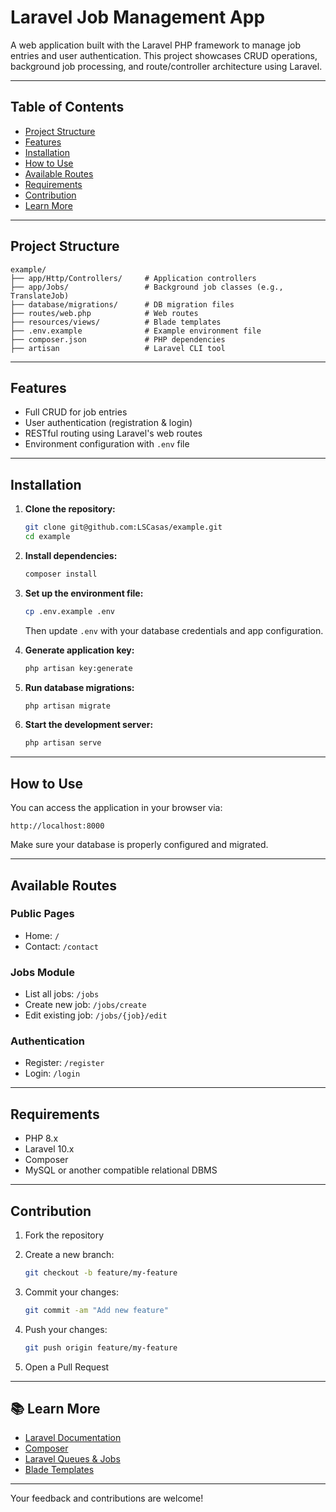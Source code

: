 # Laravel Job Management App

A web application built with the Laravel PHP framework to manage job entries and user authentication. This project showcases CRUD operations, background job processing, and route/controller architecture using Laravel.

---

## Table of Contents

-   [Project Structure](#project-structure)
-   [Features](#features)
-   [Installation](#installation)
-   [How to Use](#how-to-use)
-   [Available Routes](#available-routes)
-   [Requirements](#requirements)
-   [Contribution](#contribution)
-   [Learn More](#learn-more)

---

## Project Structure

```
example/
├── app/Http/Controllers/     # Application controllers
├── app/Jobs/                 # Background job classes (e.g., TranslateJob)
├── database/migrations/      # DB migration files
├── routes/web.php            # Web routes
├── resources/views/          # Blade templates
├── .env.example              # Example environment file
├── composer.json             # PHP dependencies
├── artisan                   # Laravel CLI tool
```

---

## Features

-   Full CRUD for job entries
-   User authentication (registration & login)
-   RESTful routing using Laravel's web routes
-   Environment configuration with `.env` file

---

## Installation

1. **Clone the repository:**

    ```bash
    git clone git@github.com:LSCasas/example.git
    cd example
    ```

2. **Install dependencies:**

    ```bash
    composer install
    ```

3. **Set up the environment file:**

    ```bash
    cp .env.example .env
    ```

    Then update `.env` with your database credentials and app configuration.

4. **Generate application key:**

    ```bash
    php artisan key:generate
    ```

5. **Run database migrations:**

    ```bash
    php artisan migrate
    ```

6. **Start the development server:**

    ```bash
    php artisan serve
    ```

---

## How to Use

You can access the application in your browser via:

```
http://localhost:8000
```

Make sure your database is properly configured and migrated.

---

## Available Routes

### Public Pages

-   Home: `/`
-   Contact: `/contact`

### Jobs Module

-   List all jobs: `/jobs`
-   Create new job: `/jobs/create`
-   Edit existing job: `/jobs/{job}/edit`

### Authentication

-   Register: `/register`
-   Login: `/login`

---

## Requirements

-   PHP 8.x
-   Laravel 10.x
-   Composer
-   MySQL or another compatible relational DBMS

---

## Contribution

1. Fork the repository

2. Create a new branch:

    ```bash
    git checkout -b feature/my-feature
    ```

3. Commit your changes:

    ```bash
    git commit -am "Add new feature"
    ```

4. Push your changes:

    ```bash
    git push origin feature/my-feature
    ```

5. Open a Pull Request

---

## 📚 Learn More

-   [Laravel Documentation](https://laravel.com/docs)
-   [Composer](https://getcomposer.org/)
-   [Laravel Queues & Jobs](https://laravel.com/docs/queues)
-   [Blade Templates](https://laravel.com/docs/blade)

---

Your feedback and contributions are welcome!
